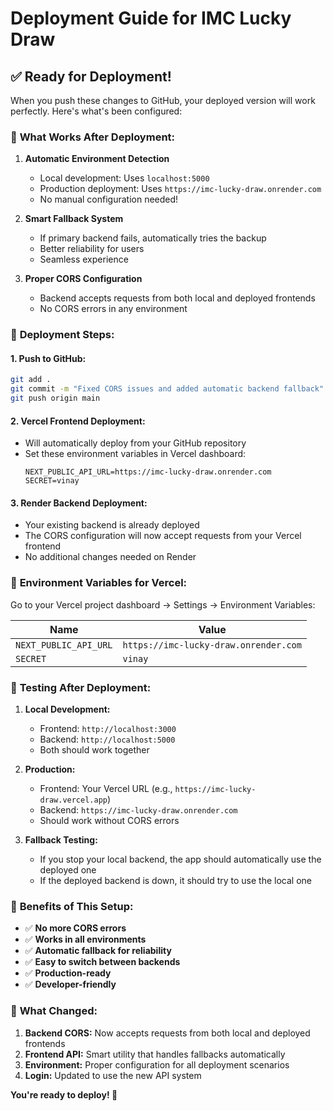 # Deployment Guide for IMC Lucky Draw

## ✅ Ready for Deployment!

When you push these changes to GitHub, your deployed version will work perfectly. Here's what's been configured:

### 🎯 **What Works After Deployment:**

1. **Automatic Environment Detection**
   - Local development: Uses `localhost:5000`
   - Production deployment: Uses `https://imc-lucky-draw.onrender.com`
   - No manual configuration needed!

2. **Smart Fallback System**
   - If primary backend fails, automatically tries the backup
   - Better reliability for users
   - Seamless experience

3. **Proper CORS Configuration**
   - Backend accepts requests from both local and deployed frontends
   - No CORS errors in any environment

### 🚀 **Deployment Steps:**

#### **1. Push to GitHub:**
```bash
git add .
git commit -m "Fixed CORS issues and added automatic backend fallback"
git push origin main
```

#### **2. Vercel Frontend Deployment:**
- Will automatically deploy from your GitHub repository
- Set these environment variables in Vercel dashboard:
  ```
  NEXT_PUBLIC_API_URL=https://imc-lucky-draw.onrender.com
  SECRET=vinay
  ```

#### **3. Render Backend Deployment:**
- Your existing backend is already deployed
- The CORS configuration will now accept requests from your Vercel frontend
- No additional changes needed on Render

### 🔧 **Environment Variables for Vercel:**

Go to your Vercel project dashboard → Settings → Environment Variables:

| Name | Value |
|------|-------|
| `NEXT_PUBLIC_API_URL` | `https://imc-lucky-draw.onrender.com` |
| `SECRET` | `vinay` |

### 🧪 **Testing After Deployment:**

1. **Local Development:**
   - Frontend: `http://localhost:3000`
   - Backend: `http://localhost:5000`
   - Both should work together

2. **Production:**
   - Frontend: Your Vercel URL (e.g., `https://imc-lucky-draw.vercel.app`)
   - Backend: `https://imc-lucky-draw.onrender.com`
   - Should work without CORS errors

3. **Fallback Testing:**
   - If you stop your local backend, the app should automatically use the deployed one
   - If the deployed backend is down, it should try to use the local one

### 🎉 **Benefits of This Setup:**

- ✅ **No more CORS errors**
- ✅ **Works in all environments**
- ✅ **Automatic fallback for reliability**
- ✅ **Easy to switch between backends**
- ✅ **Production-ready**
- ✅ **Developer-friendly**

### 📝 **What Changed:**

1. **Backend CORS:** Now accepts requests from both local and deployed frontends
2. **Frontend API:** Smart utility that handles fallbacks automatically
3. **Environment:** Proper configuration for all deployment scenarios
4. **Login:** Updated to use the new API system

**You're ready to deploy! 🎯**
